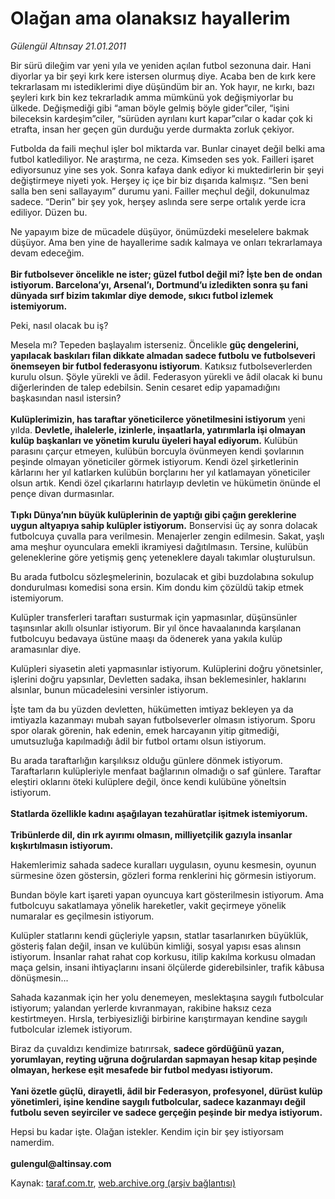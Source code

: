 # Olağan ama olanaksız hayallerim

*Gülengül Altınsay 21.01.2011*

<div class="yazi"><p>Bir sürü dileğim var yeni yıla ve yeniden açılan futbol sezonuna dair. Hani diyorlar ya bir şeyi kırk kere istersen olurmuş diye. Acaba ben de kırk kere tekrarlasam mı istediklerimi diye düşündüm bir an. Yok hayır, ne kırkı, bazı şeyleri kırk bin kez tekrarladık amma mümkünü yok değişmiyorlar bu ülkede. Değişmediği gibi “aman böyle gelmiş böyle gider”ciler, “işini bileceksin kardeşim”ciler, “sürüden ayrılanı kurt kapar”cılar o kadar çok ki etrafta, insan her geçen gün durduğu yerde durmakta zorluk çekiyor. </p>
<p>Futbolda da faili meçhul işler bol miktarda var. Bunlar cinayet değil belki ama futbol katlediliyor. Ne araştırma, ne ceza. Kimseden ses yok. Failleri işaret ediyorsunuz yine ses yok. Sonra kafaya dank ediyor ki muktedirlerin bir şeyi değiştirmeye niyeti yok. Herşey iç içe bir biz dışarıda kalmışız. “Sen beni salla ben seni sallayayım” durumu yani. Failler meçhul değil, dokunulmaz sadece. “Derin” bir şey yok, herşey aslında sere serpe ortalık yerde icra ediliyor. Düzen bu.</p>
<p>Ne yapayım bize de mücadele düşüyor, önümüzdeki meselelere bakmak düşüyor. Ama ben yine de hayallerime sadık kalmaya ve onları tekrarlamaya devam edeceğim.<br/><br/><b>Bir futbolsever öncelikle ne ister; güzel futbol değil mi? İşte ben de ondan istiyorum. Barcelona’yı, Arsenal’ı, Dortmund’u izledikten sonra şu fani dünyada sırf bizim takımlar diye demode, sıkıcı futbol izlemek istemiyorum. </b></p>
<p>Peki, nasıl olacak bu iş? </p>
<p>Mesela mı? Tepeden başlayalım isterseniz. Öncelikle <b>güç dengelerini, yapılacak baskıları filan dikkate almadan sadece futbolu ve futbolseveri önemseyen bir futbol federasyonu istiyorum</b>. Katıksız futbolseverlerden kurulu olsun. Şöyle yürekli ve âdil. Federasyon yürekli ve âdil olacak ki bunu diğerlerinden de talep edebilsin. Senin cesaret edip yapamadığını başkasından nasıl istersin?<br/><br/><b>Kulüplerimizin, has taraftar yöneticilerce yönetilmesini istiyorum</b> yeni yılda. <b>Devletle, ihalelerle, izinlerle, inşaatlarla, yatırımlarla işi olmayan kulüp başkanları ve yönetim kurulu üyeleri hayal ediyorum.</b> Kulübün parasını çarçur etmeyen, kulübün borcuyla övünmeyen kendi şovlarının peşinde olmayan yöneticiler görmek istiyorum. Kendi özel şirketlerinin kârlarını her yıl katlarken kulübün borçlarını her yıl katlamayan yöneticiler olsun artık. Kendi özel çıkarlarını hatırlayıp devletin ve hükümetin önünde el pençe divan durmasınlar.<br/><br/><b>Tıpkı Dünya’nın büyük kulüplerinin de yaptığı gibi çağın gereklerine uygun altyapıya sahip kulüpler istiyorum.</b> Bonservisi üç ay sonra dolacak futbolcuya çuvalla para verilmesin. Menajerler zengin edilmesin. Sakat, yaşlı ama meşhur oyunculara emekli ikramiyesi dağıtılmasın. Tersine, kulübün geleneklerine göre yetişmiş genç yeteneklere dayalı takımlar oluşturulsun.</p>
<p>Bu arada futbolcu sözleşmelerinin, bozulacak et gibi buzdolabına sokulup dondurulması komedisi sona ersin. Kim dondu kim çözüldü takip etmek istemiyorum.</p>
<p>Kulüpler transferleri taraftarı susturmak için yapmasınlar, düşünsünler taşınsınlar akıllı olsunlar istiyorum. Bir yıl önce havaalanında karşılanan futbolcuyu bedavaya üstüne maaşı da ödenerek yana yakıla kulüp aramasınlar diye.</p>
<p>Kulüpleri siyasetin aleti yapmasınlar istiyorum. Kulüplerini doğru yönetsinler, işlerini doğru yapsınlar, Devletten sadaka, ihsan beklemesinler, haklarını alsınlar, bunun mücadelesini versinler istiyorum.</p>
<p>İşte tam da bu yüzden devletten, hükümetten imtiyaz bekleyen ya da imtiyazla kazanmayı mubah sayan futbolseverler olmasın istiyorum. Sporu spor olarak görenin, hak edenin, emek harcayanın yitip gitmediği, umutsuzluğa kapılmadığı âdil bir futbol ortamı olsun istiyorum.</p>
<p>Bu arada taraftarlığın karşılıksız olduğu günlere dönmek istiyorum. Taraftarların kulüpleriyle menfaat bağlarının olmadığı o saf günlere. Taraftar eleştiri oklarını öteki kulüplere değil, önce kendi kulübüne yöneltsin istiyorum.<br/><br/><b>Statlarda özellikle kadını aşağılayan tezahüratlar işitmek istemiyorum. <br/><br/></b><b>Tribünlerde dil, din ırk ayırımı olmasın, milliyetçilik gazıyla insanlar kışkırtılmasın istiyorum.</b></p>
<p>Hakemlerimiz sahada sadece kuralları uygulasın, oyunu kesmesin, oyunun sürmesine özen göstersin, gözleri forma renklerini hiç görmesin istiyorum.</p>
<p>Bundan böyle kart işareti yapan oyuncuya kart gösterilmesin istiyorum. Ama futbolcuyu sakatlamaya yönelik hareketler, vakit geçirmeye yönelik numaralar es geçilmesin istiyorum.</p>
<p>Kulüpler statlarını kendi güçleriyle yapsın, statlar tasarlanırken büyüklük, gösteriş falan değil, insan ve kulübün kimliği, sosyal yapısı esas alınsın istiyorum. İnsanlar rahat rahat cop korkusu, itilip kakılma korkusu olmadan maça gelsin, insani ihtiyaçlarını insani ölçülerde giderebilsinler, trafik kâbusa dönüşmesin...</p>
<p>Sahada kazanmak için her yolu denemeyen, meslektaşına saygılı futbolcular istiyorum; yalandan yerlerde kıvranmayan, rakibine haksız ceza kestirtmeyen. Hırsla, terbiyesizliği birbirine karıştırmayan kendine saygılı futbolcular izlemek istiyorum.</p>
<p>Biraz da çuvaldızı kendimize batırırsak, <b>sadece gördüğünü yazan, yorumlayan, reyting uğruna doğrulardan sapmayan hesap kitap peşinde olmayan, herkese eşit mesafede bir futbol medyası istiyorum.<br/><br/></b><b>Yani özetle güçlü, dirayetli, âdil bir Federasyon, profesyonel, dürüst kulüp yönetimleri, işine kendine saygılı futbolcular, sadece kazanmayı değil futbolu seven seyirciler ve sadece gerçeğin peşinde bir medya istiyorum. </b></p>
<p>Hepsi bu kadar işte. Olağan istekler. Kendim için bir şey istiyorsam namerdim. <br/><br/><b>gulengul@altinsay.com</b></p>
</div>

Kaynak: [taraf.com.tr](http://www.taraf.com.tr/gulengul-altinsay/makale-olagan-ama-olanaksiz-hayallerim.htm), [web.archive.org (arşiv bağlantısı)](http://web.archive.org/web/20130624075930/http://www.taraf.com.tr/gulengul-altinsay/makale-olagan-ama-olanaksiz-hayallerim.htm)
